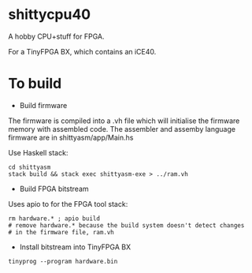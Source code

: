 shittycpu40
===========

A hobby CPU+stuff for FPGA.

For a TinyFPGA BX, which contains an iCE40.

To build
========

* Build firmware

The firmware is compiled into a .vh file which will initialise the firmware
memory with assembled code. The assembler and assemby language firmware are
in shittyasm/app/Main.hs

Use Haskell stack:

```
cd shittyasm
stack build && stack exec shittyasm-exe > ../ram.vh 
```

* Build FPGA bitstream

Uses apio to for the FPGA tool stack:

```
rm hardware.* ; apio build 
# remove hardware.* because the build system doesn't detect changes
# in the firmware file, ram.vh
```

* Install bitstream into TinyFPGA BX

```
tinyprog --program hardware.bin 
```

